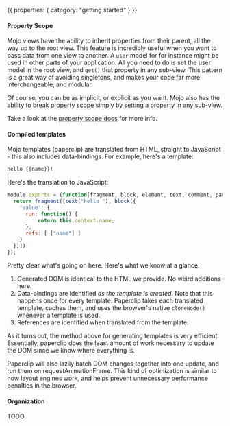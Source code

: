 {{
  properties: {
    category: "getting started"
  }
}}

#### Property Scope

Mojo views have the ability to inherit properties from their parent, all the way up to the root view. This feature is incredibly useful when you want to pass data from one view to another. A `user` model for for instance might be used in other parts of your application. All you need to do is set the user model in the root view, and `get()` that property in any sub-view. This pattern is a great way of avoiding singletons, and makes your code far more interchangeable, and modular. 

Of course, you can be as implicit, or explicit as you want. Mojo also has the ability to break property scope simply by setting a property in any sub-view. 

Take a look at the [property scope docs](/docs/api/viewsbase#propertyscope) for more info.


#### Compiled templates


Mojo templates (paperclip) are translated from HTML, straight to JavaScript - this also includes data-bindings. For example, here's a template:

```html
hello {{name}}!
```

Here's the translation to JavaScript:

```javascript
module.exports = (function(fragment, block, element, text, comment, parser, modifiers) {
  return fragment([text("hello "), block({
    'value': {
      run: function() {
          return this.context.name;
      },
      refs: [ ["name"] ]
    }
  })]);
});
```

Pretty clear what's going on here. Here's what we know at a glance:

1. Generated DOM is identical to the HTML we provide. No weird additions here.
2. Data-bindings are identified *as the template is created*. Note that this happens once for every template. Paperclip takes each translated template, caches them, and uses the browser's native `cloneNode()` whenever a template is used.
3. References are identified when translated from the template. 

As it turns out, the method above for generating templates is very efficient. Essentially, paperclip does the least amount of work necessary to update the DOM since we know where everything is. 

Paperclip will also lazily batch DOM changes together into one update, and run them on requestAnimationFrame. This kind of optimization is similar to how layout engines work, and helps prevent
unnecessary performance penalties in the browser.


#### Organization

TODO

<!--


### Organization

Intuitiveness

http://stackoverflow.com/questions/731743/php-vs-template-engine

### Explicit & Implicitness

data bindings
property scope
router + views

### Gotchyas

Very few


### Architecture

modules were designed 

### Developer workflow

-->

<!--
Developer workflow
-->


